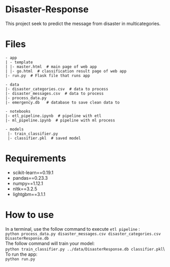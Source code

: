 # Disaster-Response

This project seek to predict the message from disaster in multicategories.

# Files
```
- app
| - template
| |- master.html  # main page of web app
| |- go.html  # classification result page of web app
|- run.py  # Flask file that runs app

- data
|- disaster_categories.csv  # data to process 
|- disaster_messages.csv  # data to process
|- process_data.py
|- emergency.db   # database to save clean data to

- notebooks
|- etl_pipeline.ipynb  # pipeline with etl  
|- ml_pipeline.ipynb  # pipeline with ml process

- models
 |- train_classifier.py
 |- classifier.pkl  # saved model
 ```
# Requirements

* scikit-learn==0.19.1 
* pandas==0.23.3 
* numpy==1.12.1 
* nltk==3.2.5 
* lightgbm==3.1.1
# How to use
In a terminal, use the follow command to execute `etl pipeline` : \
`python process_data.py disaster_messages.csv disaster_categories.csv DisasterResponse.db`\
The follow command will train your model:\
`python train_classifier.py ../data/DisasterResponse.db classifier.pkl`\ 
To run the app:\
`python run.py`
